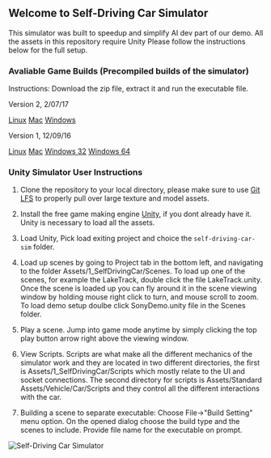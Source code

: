 ## Welcome to Self-Driving Car Simulator

This simulator was built to speedup and simplify AI dev part of our demo.
All the assets in this repository require Unity
Please follow the instructions below for the full setup.

### Avaliable Game Builds (Precompiled builds of the simulator)

Instructions: Download the zip file, extract it and run the executable file.

Version 2, 2/07/17

[Linux](https://d17h27t6h515a5.cloudfront.net/topher/2017/February/58983558_beta-simulator-linux/beta-simulator-linux.zip)
[Mac](https://d17h27t6h515a5.cloudfront.net/topher/2017/February/58983385_beta-simulator-mac/beta-simulator-mac.zip)
[Windows](https://d17h27t6h515a5.cloudfront.net/topher/2017/February/58983318_beta-simulator-windows/beta-simulator-windows.zip)

Version 1, 12/09/16

[Linux](https://d17h27t6h515a5.cloudfront.net/topher/2016/November/5831f0f7_simulator-linux/simulator-linux.zip)
[Mac](https://d17h27t6h515a5.cloudfront.net/topher/2016/November/5831f290_simulator-macos/simulator-macos.zip)
[Windows 32](https://d17h27t6h515a5.cloudfront.net/topher/2016/November/5831f4b6_simulator-windows-32/simulator-windows-32.zip)
[Windows 64](https://d17h27t6h515a5.cloudfront.net/topher/2016/November/5831f3a4_simulator-windows-64/simulator-windows-64.zip)

### Unity Simulator User Instructions

1. Clone the repository to your local directory, please make sure to use
[Git LFS](https://git-lfs.github.com) to properly pull over large texture and model assets.

2. Install the free game making engine [Unity](https://unity3d.com), if you dont already have it. Unity is necessary to load all the assets.

3. Load Unity, Pick load exiting project and choice the `self-driving-car-sim` folder.

4. Load up scenes by going to Project tab in the bottom left, and navigating to
the folder Assets/1_SelfDrivingCar/Scenes. To load up one of the scenes,
for example the LakeTrack, double click the file LakeTrack.unity.
Once the scene is loaded up you can fly around it in the scene viewing window
by holding mouse right click to turn, and mouse scroll to zoom. To load demo setup
doulbe click SonyDemo.unity file in the Scenes folder.

5. Play a scene. Jump into game mode anytime by simply clicking the top play
button arrow right above the viewing window.

6. View Scripts. Scripts are what make all the different mechanics of the
simulator work and they are located in two different directories,
the first is Assets/1_SelfDrivingCar/Scripts which mostly relate to the UI
and socket connections. The second directory for scripts is
Assets/Standard Assets/Vehicle/Car/Scripts and they control all the different
interactions with the car.

7. Building a scene to separate executable: Choose File->"Build Setting" menu
option. On the opened dialog choose the build type and the scenes to include.
Provide file name for the executable on prompt.

![Self-Driving Car Simulator](./sim_image.png)
